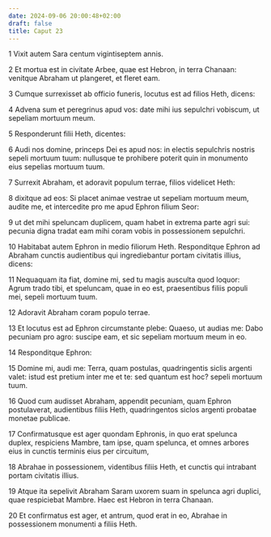 ```yaml
---
date: 2024-09-06 20:00:48+02:00
draft: false
title: Caput 23
---
```





1 Vixit autem Sara centum vigintiseptem annis.

2 Et mortua est in civitate Arbee, quae est Hebron, in terra Chanaan: venitque Abraham ut plangeret, et fleret eam.

3 Cumque surrexisset ab officio funeris, locutus est ad filios Heth, dicens:

4 Advena sum et peregrinus apud vos: date mihi ius sepulchri vobiscum, ut sepeliam mortuum meum.

5 Responderunt filii Heth, dicentes:

6 Audi nos domine, princeps Dei es apud nos: in electis sepulchris nostris sepeli mortuum tuum: nullusque te prohibere poterit quin in monumento eius sepelias mortuum tuum.

7 Surrexit Abraham, et adoravit populum terrae, filios videlicet Heth:

8 dixitque ad eos: Si placet animae vestrae ut sepeliam mortuum meum, audite me, et intercedite pro me apud Ephron filium Seor:

9 ut det mihi speluncam duplicem, quam habet in extrema parte agri sui: pecunia digna tradat eam mihi coram vobis in possessionem sepulchri.

10 Habitabat autem Ephron in medio filiorum Heth. Responditque Ephron ad Abraham cunctis audientibus qui ingrediebantur portam civitatis illius, dicens:

11 Nequaquam ita fiat, domine mi, sed tu magis ausculta quod loquor: Agrum trado tibi, et speluncam, quae in eo est, praesentibus filiis populi mei, sepeli mortuum tuum.

12 Adoravit Abraham coram populo terrae.

13 Et locutus est ad Ephron circumstante plebe: Quaeso, ut audias me: Dabo pecuniam pro agro: suscipe eam, et sic sepeliam mortuum meum in eo.

14 Responditque Ephron:

15 Domine mi, audi me: Terra, quam postulas, quadringentis siclis argenti valet: istud est pretium inter me et te: sed quantum est hoc? sepeli mortuum tuum.

16 Quod cum audisset Abraham, appendit pecuniam, quam Ephron postulaverat, audientibus filiis Heth, quadringentos siclos argenti probatae monetae publicae.

17 Confirmatusque est ager quondam Ephronis, in quo erat spelunca duplex, respiciens Mambre, tam ipse, quam spelunca, et omnes arbores eius in cunctis terminis eius per circuitum,

18 Abrahae in possessionem, videntibus filiis Heth, et cunctis qui intrabant portam civitatis illius.

19 Atque ita sepelivit Abraham Saram uxorem suam in spelunca agri duplici, quae respiciebat Mambre. Haec est Hebron in terra Chanaan.

20 Et confirmatus est ager, et antrum, quod erat in eo, Abrahae in possessionem monumenti a filiis Heth.

